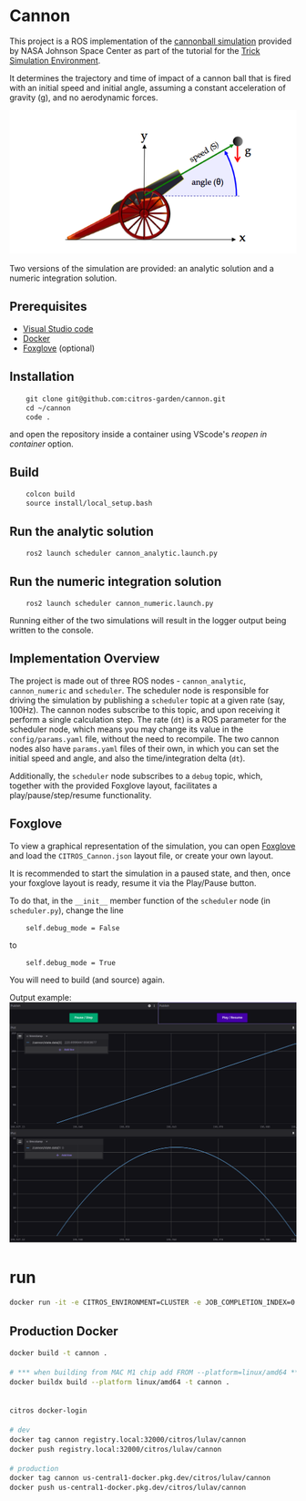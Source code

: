 # Cannon

This project is a ROS implementation of the [cannonball simulation](https://nasa.github.io/trick/tutorial/ATutASimpleSim) provided by NASA Johnson Space Center as part of the tutorial for the 
[Trick Simulation Environment](https://nasa.github.io/trick/).

It determines the trajectory and time of impact of a cannon ball that is fired with an initial speed and initial angle, assuming a constant acceleration of gravity (g), and no aerodynamic forces.

![Cannonball](CannonInit.png "Cannonball")

Two versions of the simulation are provided: an analytic solution and a numeric integration solution.

## Prerequisites

- [Visual Studio code](https://code.visualstudio.com/download)
- [Docker](https://www.docker.com/)
- [Foxglove](https://foxglove.dev/) (optional)

## Installation

        git clone git@github.com:citros-garden/cannon.git
        cd ~/cannon
        code .
and open the repository inside a container using VScode's *reopen in container* option.

## Build 
        colcon build
        source install/local_setup.bash

## Run the analytic solution
        ros2 launch scheduler cannon_analytic.launch.py

## Run the numeric integration solution
        ros2 launch scheduler cannon_numeric.launch.py


Running either of the two simulations will result in the logger output being written to the console.

## Implementation Overview
The project is made out of three ROS nodes - `cannon_analytic`, `cannon_numeric` and `scheduler`. The scheduler node is responsible for driving the simulation by publishing a `scheduler` topic at a given rate (say, 100Hz). The cannon nodes subscribe to this topic, and upon receiving it perform a single calculation step. The rate (`dt`) is a ROS parameter for the scheduler node, which means you may change its value in the `config/params.yaml` file, without the need to recompile. The two cannon nodes also have `params.yaml` files of their own, in which you can set the initial speed and angle, and also the time/integration delta (`dt`).

Additionally, the `scheduler` node subscribes to a `debug` topic, which, together with the provided Foxglove layout, facilitates a play/pause/step/resume functionality. 

## Foxglove
To view a graphical representation of the simulation, you can open [Foxglove](https://foxglove.dev/) and load the `CITROS_Cannon.json` layout file, or create your own layout.

It is recommended to start the simulation in a paused state, and then, once your foxglove layout is ready, resume it via the Play/Pause button. 

To do that, in the `__init__` member function of the `scheduler` node (in `scheduler.py`), change the line

        self.debug_mode = False

to

        self.debug_mode = True
You will need to build (and source) again.

Output example:
![Foxglove screenshot](foxglove_screenshot.png)






# run

```bash
docker run -it -e CITROS_ENVIRONMENT=CLUSTER -e JOB_COMPLETION_INDEX=0 -e CITROS_DOMAIN=dev1.citros.io --mount type=bind,source="$(pwd)"/.citros/auth,target=/root/.citros/auth,readonly cannon citros run -b a519b502-e275-4ccc-90d7-9a2f6163c8d8 -i JOB_COMPLETION_INDEX -n "name" -m "message" -v -d
```

## Production Docker
```bash
docker build -t cannon .

# *** when building from MAC M1 chip add FROM --platform=linux/amd64 ***
docker buildx build --platform linux/amd64 -t cannon .   


citros docker-login

# dev
docker tag cannon registry.local:32000/citros/lulav/cannon
docker push registry.local:32000/citros/lulav/cannon

# production
docker tag cannon us-central1-docker.pkg.dev/citros/lulav/cannon
docker push us-central1-docker.pkg.dev/citros/lulav/cannon
```
